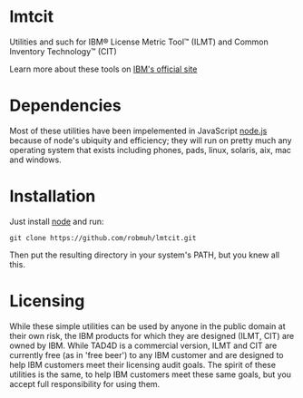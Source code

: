lmtcit
======

Utilities and such for IBM® License Metric Tool™ (ILMT) and Common Inventory Technology™ (CIT)

Learn more about these tools on [IBM's official site](http://www-03.ibm.com/software/products/en/licensemetrictool/)

Dependencies
============

Most of these utilities have been impelemented in JavaScript [node.js](http://nodejs.org) because of 
node's ubiquity and efficiency; they will run on pretty much any operating system that exists including
phones, pads, linux, solaris, aix, mac and windows.

Installation
============
Just install [node](http://nodejs.org) and run:

```
git clone https://github.com/robmuh/lmtcit.git
```

Then put the resulting directory in your system's PATH, but you knew all this.

Licensing
=========

While these simple utilities can be used by anyone in the public domain at their own risk,
the IBM products for which they are designed (ILMT, CIT) are owned by IBM. While TAD4D is a 
commercial version, ILMT and CIT are currently free (as in 'free beer') to any IBM customer
and are designed to help IBM customers meet their licensing audit goals. The spirit of these
utilities is the same, to help IBM customers meet these same goals, but you accept full
responsibility for using them.
